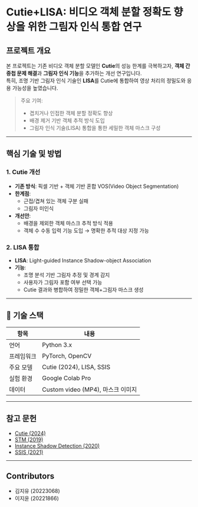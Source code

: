 # Cutie+LISA: 비디오 객체 분할 정확도 향상을 위한 그림자 인식 통합 연구

## 프로젝트 개요

본 프로젝트는 기존 비디오 객체 분할 모델인 **Cutie**의 성능 한계를 극복하고자, **객체 간 중첩 문제 해결**과 **그림자 인식 기능**을 추가하는 개선 연구입니다.  
특히, 조명 기반 그림자 인식 기술인 **LISA**를 Cutie에 통합하여 영상 처리의 정밀도와 응용 가능성을 높였습니다.

>  주요 기여:
> - 겹치거나 인접한 객체 분할 정확도 향상  
> - 배경 제거 기반 객체 추적 방식 도입  
> - 그림자 인식 기술(LISA) 통합을 통한 세밀한 객체 마스크 구성  

---

## 핵심 기술 및 방법

### 1. Cutie 개선

- **기존 방식**: 픽셀 기반 + 객체 기반 혼합 VOS(Video Object Segmentation)
- **한계점**:  
  - 근접/겹쳐 있는 객체 구분 실패  
  - 그림자 미인식  
- **개선안**:  
  - 배경을 제외한 객체 마스크 추적 방식 적용  
  - 객체 수 수동 입력 기능 도입 → 명확한 추적 대상 지정 가능  

### 2. LISA 통합

- **LISA**: Light-guided Instance Shadow-object Association
- **기능**:  
  - 조명 분석 기반 그림자 추정 및 경계 감지  
  - 사용자가 그림자 포함 여부 선택 가능  
  - Cutie 결과와 병합하여 정밀한 객체+그림자 마스크 생성  

---

## 🔧 기술 스택

| 항목       | 내용                         |
|------------|------------------------------|
| 언어       | Python 3.x                   |
| 프레임워크 | PyTorch, OpenCV              |
| 주요 모델  | Cutie (2024), LISA, SSIS     |
| 실험 환경  | Google Colab Pro             |
| 데이터     | Custom video (MP4), 마스크 이미지 |

---

## 참고 문헌

- [Cutie (2024)](https://github.com/hkchengrex/Cutie)
- [STM (2019)](https://github.com/seoungwugoh/STM)
- [Instance Shadow Detection (2020)](https://github.com/stevewongv/InstanceShadowDetection)
- [SSIS (2021)](https://github.com/stevewongv/SSIS)

---

## Contributors

- 김지유 (20223068)
- 이지윤 (20221866)
